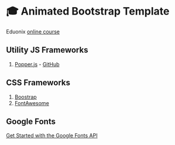# :mortar_board: Animated Bootstrap Template

Eduonix [online course][course]

## Utility JS Frameworks

1. [Popper.js](https://popper.js.org/) - [GitHub](https://github.com/FezVrasta/popper.js/)

## CSS Frameworks

1. [Boostrap][bootstrap]
2. [FontAwesome][fontawesome]

## Google Fonts

[Get Started with the Google Fonts API][googlefonts-api]

[bootstrap]: https://getbootstrap.com/
[fontawesome]: https://fontawesome.com/
[googlefonts-api]: https://developers.google.com/fonts/docs/getting_started
[course]: https://www.eduonix.com/dashboard/
